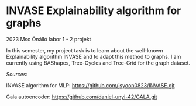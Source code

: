# INVASE Explainability algorithm for graphs

2023  Msc Önálló labor 1 - 2 projekt

In this semester, my project task is to learn about the well-known Explainability algorithm INVASE and to adapt this method to graphs.
I am currently using BAShapes, Tree-Cycles and Tree-Grid for the graph dataset.

*Sources:*

INVASE algorithm for MLP: https://github.com/jsyoon0823/INVASE.git

Gala autoencoder: https://github.com/daniel-unyi-42/GALA.git

